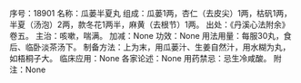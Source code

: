 序号：18901
名称：瓜蒌半夏丸
组成：瓜蒌1两，杏仁（去皮尖）1两，枯矾1两，半夏（汤泡）2两，款冬花1两半，麻黄（去根节）1两。
出处：《丹溪心法附余》卷五。
主治：咳嗽，喘满。
加减：None
功效：None
用法用量：每服30丸，食后、临卧淡茶汤下。
制备方法：上为末，用瓜蒌汁、生姜自然汁，用水糊为丸，如梧桐子大。
临床应用：None
各家论述：None
用药禁忌：忌生冷咸酸。
附注：None
